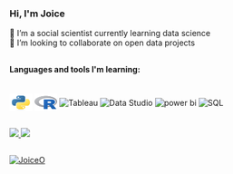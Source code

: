 <h3>Hi, I'm Joice</h3>
🌱 I’m a social scientist currently learning data science <br>
💞️ I’m looking to collaborate on open data projects

 ##
 
  <h4>Languages and tools I'm learning:</h4>
<div style="display: inline_block"><br>
<img align="center" alt="Python" height="30" width="40" src="https://raw.githubusercontent.com/devicons/devicon/master/icons/python/python-original.svg">
<img align="center" alt="R" height="30" width="40" src="https://raw.githubusercontent.com/devicons/devicon/master/icons/r/r-original.svg">
<img align="center" alt="Tableau" height="30" width="40" src="https://cdn.worldvectorlogo.com/logos/tableau-software.svg">
<img align="center" alt="Data Studio" height="30" width="40" src="https://cdn.worldvectorlogo.com/logos/google-data-studio.svg">
<img align="center" alt="power bi" height="30" width="40" src="https://upload.wikimedia.org/wikipedia/commons/thumb/c/cf/New_Power_BI_Logo.svg/630px-New_Power_BI_Logo.svg.png">
<img align="center" alt="SQL" height="30" width="30" src="https://sqlitebrowser.org/images/sqlitebrowser.svg">
  </div>
  
  ##
 
 <div>
 <a href="https://github.com/JoiceO"> 
  <img height="180em" src="https://github-readme-stats.vercel.app/api?username=JoiceO&show_icons=true&theme=vue&inclue_all_commits=true&count_private=true" />
  <img height="180em" src="https://github-readme-stats.vercel.app/api/top-langs/?username=JoiceO&langs_count=15&layout=compact&show_icons=true&theme=vue" /> <br>
   </div>
  
  ##
 
 <div>
  <img src="https://komarev.com/ghpvc/?username=JoiceO&color=green" alt="JoiceO" /> 
  </div>


  

  
